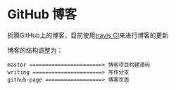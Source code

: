 # GitHub 博客

折腾GitHub上的博客，目前使用[travis CI](https://travis-ci.org/)来进行博客的更新

博客的结构调整为：

```
master =======================> 博客项目构建源码
writing ======================> 写作分支
github-page ==================> 博客页面
```
